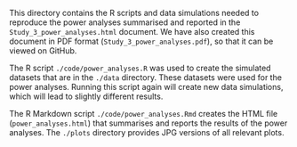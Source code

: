 This directory contains the R scripts and data simulations needed to reproduce the power analyses summarised and reported in the `Study_3_power_analyses.html` document. We have also created this document in PDF format (`Study_3_power_analyses.pdf`), so that it can be viewed on GitHub.

The R script `./code/power_analyses.R` was used to create the simulated datasets that are in the `./data` directory. These datasets were used for the power analyses. Running this script again will create new data simulations, which will lead to slightly different results.

The R Markdown script `./code/power_analyses.Rmd` creates the HTML file (`power_analyses.html`) that summarises and reports the results of the power analyses. The `./plots` directory provides JPG versions of all relevant plots.
